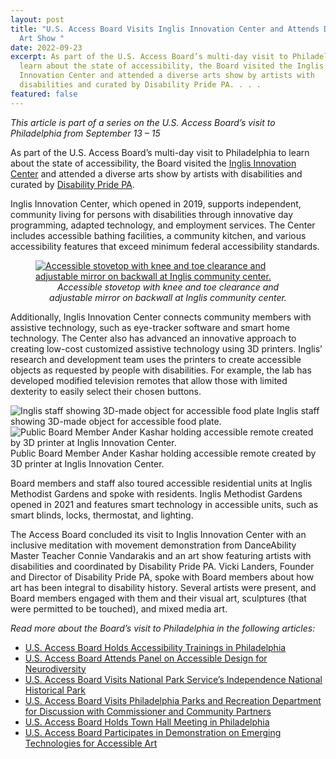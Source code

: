 ```yaml
---
layout: post
title: "U.S. Access Board Visits Inglis Innovation Center and Attends Disability
  Art Show "
date: 2022-09-23
excerpt: As part of the U.S. Access Board’s multi-day visit to Philadelphia to
  learn about the state of accessibility, the Board visited the Inglis
  Innovation Center and attended a diverse arts show by artists with
  disabilities and curated by Disability Pride PA. . . .
featured: false
---
```

*This article is part of a series on the U.S. Access Board’s visit to Philadelphia from September 13 – 15*    

As part of the U.S. Access Board’s multi-day visit to Philadelphia to learn about the state of accessibility, the Board visited the [Inglis Innovation Center](https://www.inglis.org/programs-and-services/innovation-center) and attended a diverse arts show by artists with disabilities and curated by [Disability Pride PA](https://www.disabilitypridepa.org/). 

Inglis Innovation Center, which opened in 2019, supports independent, community living for persons with disabilities through innovative day programming, adapted technology, and employment services. The Center includes accessible bathing facilities, a community kitchen, and various accessibility features that exceed minimum federal accessibility standards.

<figure class="img-left">
  <a href="{{ site.baseurl }}/images/uploads/inglis-accessible-stovetop.png ">
    <img src="{{ site.baseurl }}/images/uploads/inglis-accessible-stovetop.png" alt="Accessible stovetop with knee and toe clearance and adjustable mirror on backwall at Inglis community center." class="center">
  </a>
  <figcaption style="text-align:center">
    <em>Accessible stovetop with knee and toe clearance and adjustable mirror on backwall at Inglis community center.</em>
  </figcaption>
</figure>

Additionally, Inglis Innovation Center connects community members with assistive technology, such as eye-tracker software and smart home technology. The Center also has advanced an innovative approach to creating low-cost customized assistive technology using 3D printers. Inglis’ research and development team uses the printers to create accessible objects as requested by people with disabilities. For example, the lab has developed modified television remotes that allow those with limited dexterity to easily select their chosen buttons. 

<div class="grid-container">
  <div class="grid-row">
    <div class="tablet:grid-col">
      <img class="img-full" src="{{ site.baseurl }}/images/uploads/inglis-staff-3d-objective.png" alt="Inglis staff showing 3D-made object for accessible food plate">
      <span class="grid-line text-italic">Inglis staff showing 3D-made object for accessible food plate.</span>
    </div>
    <div class="tablet:grid-col">
      <img class="img-full" src="{{ site.baseurl }}/images/uploads/kashar-remote.png" alt="Public Board Member Ander Kashar holding accessible remote created by 3D printer at Inglis Innovation Center.">
      <span class="grid-line text-italic">Public Board Member Ander Kashar holding accessible remote created by 3D printer at Inglis Innovation Center.</span>
    </div>
  </div>
</div>

Board members and staff also toured accessible residential units at Inglis Methodist Gardens and spoke with residents. Inglis Methodist Gardens opened in 2021 and features smart technology in accessible units, such as smart blinds, locks, thermostat, and lighting. 

The Access Board concluded its visit to Inglis Innovation Center with an inclusive meditation with movement demonstration from DanceAbility Master Teacher Connie Vandarakis and an art show featuring artists with disabilities and coordinated by Disability Pride PA. Vicki Landers, Founder and Director of Disability Pride PA, spoke with Board members about how art has been integral to disability history. Several artists were present, and Board members engaged with them and their visual art, sculptures (that were permitted to be touched), and mixed media art.  

*Read more about the Board’s visit to Philadelphia in the following articles:* 

* [U.S. Access Board Holds Accessibility Trainings in Philadelphia](https://www.access-board.gov/news/2022/09/20/u-s-access-board-holds-accessibility-trainings-in-philadelphia/) 
* [U.S. Access Board Attends Panel on Accessible Design for Neurodiversity](https://www.access-board.gov/news/2022/09/20/u-s-access-board-attends-panel-on-accessible-design-for-neurodiversity/) 
* [U.S. Access Board Visits National Park Service’s Independence National Historical Park](https://www.access-board.gov/news/2022/09/21/u-s-access-board-visits-national-park-service-s-independence-national-historical-park/) 
* [U.S. Access Board Visits Philadelphia Parks and Recreation Department for Discussion with Commissioner and Community Partners](https://www.access-board.gov/news/2022/09/21/u-s-access-board-visits-philadelphia-parks-and-recreation-department-for-discussion-with-commissioner-and-community-partners/) 
* [U.S. Access Board Holds Town Hall Meeting in Philadelphia](https://www.access-board.gov/news/2022/09/22/u-s-access-board-holds-town-hall-meeting-in-philadelphia/) 
* [U.S. Access Board Participates in Demonstration on Emerging Technologies for Accessible Art](https://www.access-board.gov/news/2022/09/23/u-s-access-board-participates-in-demonstration-on-emerging-technologies-for-accessible-art/)
